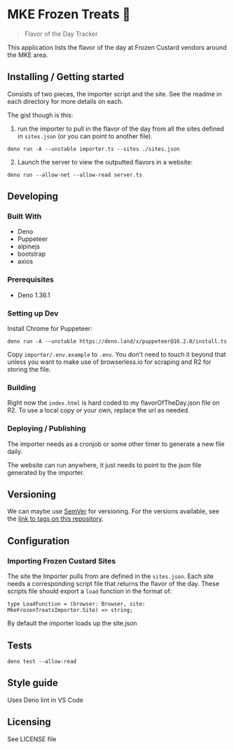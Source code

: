 # MKE Frozen Treats 🍦
> Flavor of the Day Tracker

This application lists the flavor of the day at Frozen Custard vendors around the MKE area.

## Installing / Getting started

Consists of two pieces, the importer script and the site. See the readme in each directory for more details on each.

The gist though is this: 

1. run the importer to pull in the flavor of the day from all the sites defined in `sites.json` (or you can point to another file).

```shell
deno run -A --unstable importer.ts --sites ./sites.json
```

2. Launch the server to view the outputted flavors in a website:

```shell
deno run --allow-net --allow-read server.ts
```

## Developing

### Built With

- Deno
- Puppeteer
- alpinejs
- bootstrap
- axios

### Prerequisites

- Deno 1.36.1

### Setting up Dev

Install Chrome for Puppeteer:

```shell
deno run -A --unstable https://deno.land/x/puppeteer@16.2.0/install.ts
```

Copy `importer/.env.example` to `.env`. You don't need to touch it beyond that unless you want to make use of browserless.io for scraping and R2 for storing the file.

### Building

Right now the `index.html` is hard coded to my flavorOfTheDay.json file on R2. To use a local copy or your own, replace the url as needed. 

### Deploying / Publishing

The importer needs as a cronjob or some other timer to generate a new file daily.

The website can run anywhere, it just needs to point to the json file generated by the importer.

## Versioning

We can maybe use [SemVer](http://semver.org/) for versioning. For the versions available, see the [link to tags on this repository](/tags).


## Configuration

### Importing Frozen Custard Sites

The site the Importer pulls from are defined in the `sites.json`. Each site needs a corresponding script file that returns the flavor of the day. These scripts file should export a `load` function in the format of:

```
type LoadFunction = (browser: Browser, site: MkeFrozenTreatsImporter.Site) => string;
```

By default the importer loads up the site.json

## Tests

```
deno test --allow-read
```

## Style guide

Uses Deno lint in VS Code

## Licensing

See LICENSE file